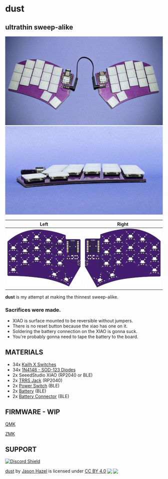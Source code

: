 # dust
## ultrathin sweep-alike

![top](images/PXL_20221206_002310840.MP2.jpg)
![side](images/PXL_20221206_002219334.MP.jpg)


| Left | Right |
| :---: | :---: |
| ![left](images/dust-top.png) | ![right](images/dust-bottom.png) |


**dust** is my attempt at making the thinnest sweep-alike.
### Sacrifices were made.  

- XIAO is surface mounted to be reversible without jumpers.  
- There is no reset button because the xiao has one on it.  
- Soldering the battery connection on the XIAO is gonna suck.
- You're probably gonna need to tape the battery to the board.


## MATERIALS
- 34x [Kailh X Switches](https://www.aliexpress.us/item/2251832799288171.html)
- 34x [1N4148 - SOD-123 Diodes](https://www.aliexpress.us/item/3256801606142520.html)
- 2x SeeedStudio XIAO (RP2040 or BLE)
- 2x [TRRS Jack](https://www.aliexpress.us/item/3256801742337046.html) (RP2040)
- 2x [Power Switch](https://mkultra.click/alps-ssss811101/) (BLE)
- 2x [Battery](https://tinycircuits.com/collections/all/products/lithium-ion-polymer-battery-3-7v-40mah) (BLE)
- 2x [Battery Connector](https://www.aliexpress.us/item/3256803789364982.html) (BLE)

## FIRMWARE - WIP

[QMK](https://github.com/jasonhazel/qmk_hazel/tree/master/keyboards/jasonhazel/dust)

[ZMK](https://github.com/jasonhazel/zmk-config/tree/master/config/boards/shields/dust)

## SUPPORT
<a href='https://discord.gg/jP6hvgNN8r'>
<img src="https://discordapp.com/api/guilds/989552667330228374/widget.png?style=shield" alt="Discord Shield"/>
</a>


<p xmlns:cc="http://creativecommons.org/ns#" xmlns:dct="http://purl.org/dc/terms/"><a property="dct:title" rel="cc:attributionURL" href="https://github.com/jasonhazel/dust">dust</a> by <a rel="cc:attributionURL dct:creator" property="cc:attributionName" href="https://github.com/jasonhazel">Jason Hazel</a> is licensed under <a href="http://creativecommons.org/licenses/by/4.0/?ref=chooser-v1" target="_blank" rel="license noopener noreferrer" style="display:inline-block;">CC BY 4.0<img style="height:22px!important;margin-left:3px;vertical-align:text-bottom;" src="https://mirrors.creativecommons.org/presskit/icons/cc.svg?ref=chooser-v1"><img style="height:22px!important;margin-left:3px;vertical-align:text-bottom;" src="https://mirrors.creativecommons.org/presskit/icons/by.svg?ref=chooser-v1"></a></p>
